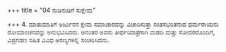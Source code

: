 +++
title = "04 ನುಡಿನುಡಿಗೆ ಸುಕ್ಷೇಮ"

+++
4. ಮಾತುಮಾತಿಗೆ ಅರ್ಜುನನ ಕ್ಷೇಮ ಸಮಾಚಾರವನ್ನು ವಿಚಾರಿಸುತ್ತಾ ಸಂತಸಭರಿತನಾದ ಧರ್ಮರಾಯನು ರೋಮಾಂಚನವನ್ನು ಅನುಭವಿಸಿದನು. ಅನಂತರ ಅವನು ತೀರ್ಥಯಾತ್ರೆಗಾಗಿ ಮಡದಿ ಮತ್ತು ಸೋದರರೊಂದಿಗೆ, ವಿಪ್ರಗಡಣ ಸಹಿತ ವಿವಿಧ ಅರಣ್ಯಗಳಲ್ಲಿ ಸಂಚರಿಸಿದನು.
